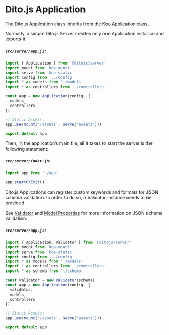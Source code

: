 # Dito.js Application

The Dito.js Application class inherits from the
[Koa Application class](http://koajs.com/#application).

Normally, a simple Dito.js Server creates only one Application instance and
exports it:

##### `src/server/app.js`:
```js
import { Application } from '@ditojs/server'
import mount from 'koa-mount'
import serve from 'koa-static'
import config from '../config'
import * as models from './models'
import * as controllers from './controllers'

const app = new Application(config, {
  models,
  controllers
})

// Static Assets:
app.use(mount('/assets', serve('assets')))

export default app
```

Then, in the application’s main file, all it takes to start the server is the
following statement:

##### `src/server/index.js`:
```js
import app from './app'

app.startOrExit()
```

Dito.js Applications can register custom keywords and formats for JSON schema
validation. In order to do so, a Validator instance needs to be provided.

See [Validator](./validator.md) and [Model Properties](./models.md#properties)
for more information on JSON schema validation.

##### `src/server/app.js`:
```js
import { Application, Validator } from '@ditojs/server'
import mount from 'koa-mount'
import serve from 'koa-static'
import config from '../config'
import * as models from './models'
import * as controllers from './controllers'
import * as schema from './schema'

const validator = new Validator(schema)
const app = new Application(config, {
  validator,
  models,
  controllers
})

// Static Assets:
app.use(mount('/assets', serve('assets')))

export default app
```
